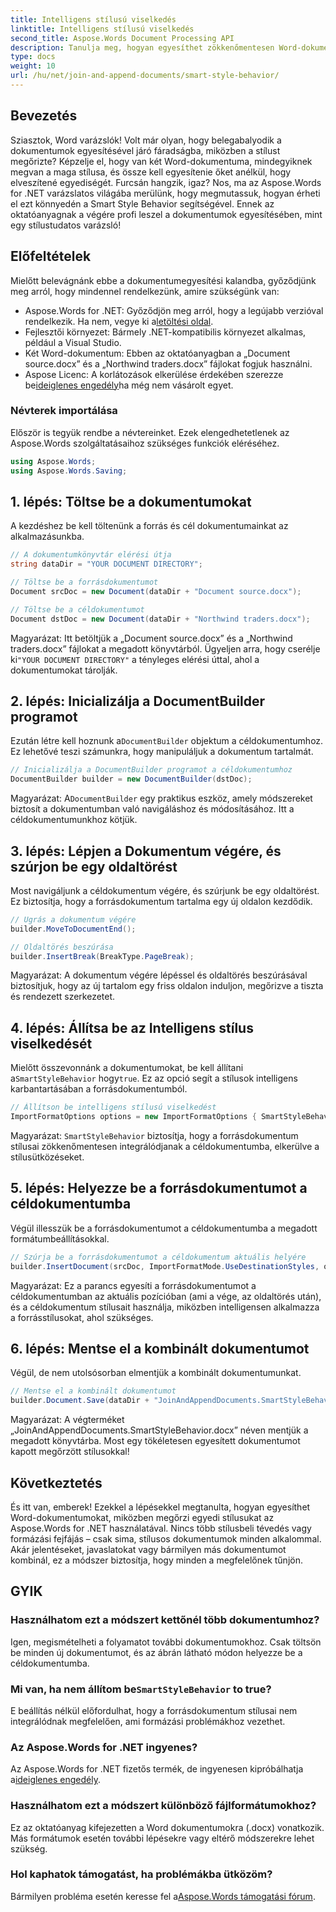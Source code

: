 ```yaml
---
title: Intelligens stílusú viselkedés
linktitle: Intelligens stílusú viselkedés
second_title: Aspose.Words Document Processing API
description: Tanulja meg, hogyan egyesíthet zökkenőmentesen Word-dokumentumokat az Aspose.Words for .NET programmal, megőrizve a stílusokat és professzionális eredményeket biztosítva.
type: docs
weight: 10
url: /hu/net/join-and-append-documents/smart-style-behavior/
---
```

## Bevezetés

Sziasztok, Word varázslók! Volt már olyan, hogy belegabalyodik a dokumentumok egyesítésével járó fáradságba, miközben a stílust megőrizte? Képzelje el, hogy van két Word-dokumentuma, mindegyiknek megvan a maga stílusa, és össze kell egyesítenie őket anélkül, hogy elveszítené egyediségét. Furcsán hangzik, igaz? Nos, ma az Aspose.Words for .NET varázslatos világába merülünk, hogy megmutassuk, hogyan érheti el ezt könnyedén a Smart Style Behavior segítségével. Ennek az oktatóanyagnak a végére profi leszel a dokumentumok egyesítésében, mint egy stílustudatos varázsló!

## Előfeltételek

Mielőtt belevágnánk ebbe a dokumentumegyesítési kalandba, győződjünk meg arról, hogy mindennel rendelkezünk, amire szükségünk van:

-  Aspose.Words for .NET: Győződjön meg arról, hogy a legújabb verzióval rendelkezik. Ha nem, vegye ki a[letöltési oldal](https://releases.aspose.com/words/net/).
- Fejlesztői környezet: Bármely .NET-kompatibilis környezet alkalmas, például a Visual Studio.
- Két Word-dokumentum: Ebben az oktatóanyagban a „Document source.docx” és a „Northwind traders.docx” fájlokat fogjuk használni.
-  Aspose Licenc: A korlátozások elkerülése érdekében szerezze be[ideiglenes engedély](https://purchase.aspose.com/temporary-license/)ha még nem vásárolt egyet.

### Névterek importálása

Először is tegyük rendbe a névtereinket. Ezek elengedhetetlenek az Aspose.Words szolgáltatásaihoz szükséges funkciók eléréséhez.

```csharp
using Aspose.Words;
using Aspose.Words.Saving;
```

## 1. lépés: Töltse be a dokumentumokat

A kezdéshez be kell töltenünk a forrás és cél dokumentumainkat az alkalmazásunkba.

```csharp
// A dokumentumkönyvtár elérési útja
string dataDir = "YOUR DOCUMENT DIRECTORY";

// Töltse be a forrásdokumentumot
Document srcDoc = new Document(dataDir + "Document source.docx");

// Töltse be a céldokumentumot
Document dstDoc = new Document(dataDir + "Northwind traders.docx");
```

Magyarázat:
 Itt betöltjük a „Document source.docx” és a „Northwind traders.docx” fájlokat a megadott könyvtárból. Ügyeljen arra, hogy cserélje ki`"YOUR DOCUMENT DIRECTORY"` a tényleges elérési úttal, ahol a dokumentumokat tárolják.

## 2. lépés: Inicializálja a DocumentBuilder programot

 Ezután létre kell hoznunk a`DocumentBuilder` objektum a céldokumentumhoz. Ez lehetővé teszi számunkra, hogy manipuláljuk a dokumentum tartalmát.

```csharp
// Inicializálja a DocumentBuilder programot a céldokumentumhoz
DocumentBuilder builder = new DocumentBuilder(dstDoc);
```

Magyarázat:
 A`DocumentBuilder` egy praktikus eszköz, amely módszereket biztosít a dokumentumban való navigáláshoz és módosításához. Itt a céldokumentumunkhoz kötjük.

## 3. lépés: Lépjen a Dokumentum végére, és szúrjon be egy oldaltörést

Most navigáljunk a céldokumentum végére, és szúrjunk be egy oldaltörést. Ez biztosítja, hogy a forrásdokumentum tartalma egy új oldalon kezdődik.

```csharp
// Ugrás a dokumentum végére
builder.MoveToDocumentEnd();

// Oldaltörés beszúrása
builder.InsertBreak(BreakType.PageBreak);
```

Magyarázat:
A dokumentum végére lépéssel és oldaltörés beszúrásával biztosítjuk, hogy az új tartalom egy friss oldalon induljon, megőrizve a tiszta és rendezett szerkezetet.

## 4. lépés: Állítsa be az Intelligens stílus viselkedését

 Mielőtt összevonnánk a dokumentumokat, be kell állítani a`SmartStyleBehavior` hogy`true`. Ez az opció segít a stílusok intelligens karbantartásában a forrásdokumentumból.

```csharp
// Állítson be intelligens stílusú viselkedést
ImportFormatOptions options = new ImportFormatOptions { SmartStyleBehavior = true };
```

Magyarázat:
`SmartStyleBehavior` biztosítja, hogy a forrásdokumentum stílusai zökkenőmentesen integrálódjanak a céldokumentumba, elkerülve a stílusütközéseket.

## 5. lépés: Helyezze be a forrásdokumentumot a céldokumentumba

Végül illesszük be a forrásdokumentumot a céldokumentumba a megadott formátumbeállításokkal.

```csharp
// Szúrja be a forrásdokumentumot a céldokumentum aktuális helyére
builder.InsertDocument(srcDoc, ImportFormatMode.UseDestinationStyles, options);
```

Magyarázat:
Ez a parancs egyesíti a forrásdokumentumot a céldokumentumban az aktuális pozícióban (ami a vége, az oldaltörés után), és a céldokumentum stílusait használja, miközben intelligensen alkalmazza a forrásstílusokat, ahol szükséges.

## 6. lépés: Mentse el a kombinált dokumentumot

Végül, de nem utolsósorban elmentjük a kombinált dokumentumunkat.

```csharp
// Mentse el a kombinált dokumentumot
builder.Document.Save(dataDir + "JoinAndAppendDocuments.SmartStyleBehavior.docx");
```

Magyarázat:
A végterméket „JoinAndAppendDocuments.SmartStyleBehavior.docx” néven mentjük a megadott könyvtárba. Most egy tökéletesen egyesített dokumentumot kapott megőrzött stílusokkal!

## Következtetés

És itt van, emberek! Ezekkel a lépésekkel megtanulta, hogyan egyesíthet Word-dokumentumokat, miközben megőrzi egyedi stílusukat az Aspose.Words for .NET használatával. Nincs több stílusbeli tévedés vagy formázási fejfájás – csak sima, stílusos dokumentumok minden alkalommal. Akár jelentéseket, javaslatokat vagy bármilyen más dokumentumot kombinál, ez a módszer biztosítja, hogy minden a megfelelőnek tűnjön.

## GYIK

### Használhatom ezt a módszert kettőnél több dokumentumhoz?
Igen, megismételheti a folyamatot további dokumentumokhoz. Csak töltsön be minden új dokumentumot, és az ábrán látható módon helyezze be a céldokumentumba.

### Mi van, ha nem állítom be`SmartStyleBehavior` to true?
E beállítás nélkül előfordulhat, hogy a forrásdokumentum stílusai nem integrálódnak megfelelően, ami formázási problémákhoz vezethet.

### Az Aspose.Words for .NET ingyenes?
 Az Aspose.Words for .NET fizetős termék, de ingyenesen kipróbálhatja a[ideiglenes engedély](https://purchase.aspose.com/temporary-license/).

### Használhatom ezt a módszert különböző fájlformátumokhoz?
Ez az oktatóanyag kifejezetten a Word dokumentumokra (.docx) vonatkozik. Más formátumok esetén további lépésekre vagy eltérő módszerekre lehet szükség.

### Hol kaphatok támogatást, ha problémákba ütközöm?
 Bármilyen probléma esetén keresse fel a[Aspose.Words támogatási fórum](https://forum.aspose.com/c/words/8).
